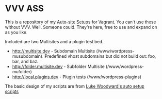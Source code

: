 VVV ASS
=======

This is a repository of my [Auto-site Setups](https://github.com/varying-vagrant-vagrants/vvv/wiki/Auto-site-Setup) for [Vagrant](https://github.com/Varying-Vagrant-Vagrants/VVV). You can't use these without VVV. Well. Someone could. They're here, free to use and expand on as you like.

Included are two Multisites and a plugin test bed.

* http://multisite.dev - Subdomain Multisite (/www/wordpress-musubdomain). Predefined vhost subdomains but did not build out: foo, bar, and baz.
* http://folder.multisite.dev - Subfolder Multisite (/www/wordpress-mufolder)
* http://local.plugins.dev - Plugin tests (/www/wordpress-plugins)

The basic design of my scripts are from [Luke Woodward's auto setup scripts](https://github.com/lkwdwrd/vvv-auto-setup)